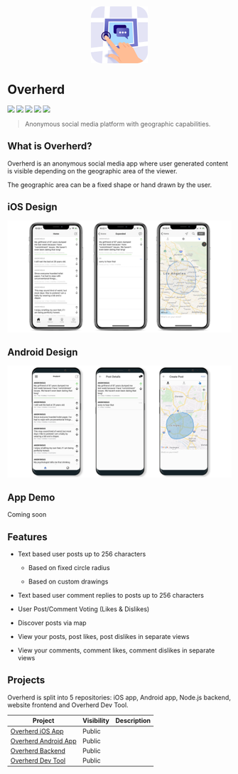 <p align="center">
  <a href="https://github.com/Overherd/README">
    <img src="images/app_icon.png?raw=true" width="128"/>
  </a>
</p>

# Overherd

[![](https://img.shields.io/static/v1?label=iOS&message=13&color=ffac45)](README.md)
[![](https://img.shields.io/static/v1?label=Android&message=8.0&color=b07219)](README.md)
[![](https://img.shields.io/static/v1?label=Node.js&message=13.x&color=76ae63)](README.md)
[![](https://img.shields.io/static/v1?label=Python&message=3.7.x&color=3573a5)](README.md)
[![](https://img.shields.io/static/v1?label=License&message=AGPL%203.0&color=lightgrey)](LICENSE)

> Anonymous social media platform with geographic capabilities.

## What is Overherd?

Overherd is an anonymous social media app where user generated content is visible depending on the geographic area of the viewer.

The geographic area can be a fixed shape or hand drawn by the user.

## iOS Design
![iOS Light](images/banner_2.png) 

## Android Design
![Android Light](images/banner_3.png)

## App Demo
Coming soon

## Features

* Text based user posts up to 256 characters
  
  * Based on fixed circle radius
  
  * Based on custom drawings

* Text based user comment replies to posts up to 256 characters

* User Post/Comment Voting (Likes & Dislikes)

* Discover posts via map

* View your posts, post likes, post dislikes in separate views

* View your comments, comment likes, comment dislikes in separate views

## Projects

Overherd is split into 5 repositories: iOS app, Android app, Node.js backend, website frontend and Overherd Dev Tool.

| Project                                                              | Visibility | Description |
| -------------------------------------------------------------------- | ---------- | ----------- |
| [Overherd iOS App](https://github.com/Overherd/Overherd-ios)         | Public     |             |
| [Overherd Android App](https://github.com/Overherd/Overherd-android) | Public     |             |
| [Overherd Backend](https://github.com/Overherd/Overherd-backend)     | Public     |             |
| [Overherd Dev Tool](https://github.com/Overherd/Overherd-devtool)    | Public     |             |
